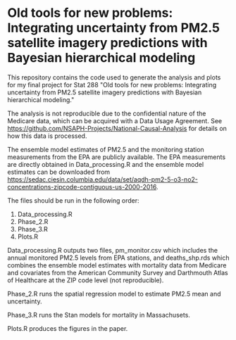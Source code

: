 # Old tools for new problems: Integrating uncertainty from PM2.5 satellite imagery predictions with Bayesian hierarchical modeling
This repository contains the code used to generate the analysis and plots for my final project for Stat 288 "Old tools for new problems: Integrating uncertainty from PM2.5 satellite imagery predictions with Bayesian hierarchical modeling."

The analysis is not reproducible due to the confidential nature of the Medicare data, which can be acquired with a Data Usage Agreement. See https://github.com/NSAPH-Projects/National-Causal-Analysis for details on how this data is processed.

The ensemble model estimates of PM2.5 and the monitoring station measurements from the EPA are publicly available. The EPA measurements are directly obtained in Data_processing.R and the ensemble model estimates can be downloaded from https://sedac.ciesin.columbia.edu/data/set/aqdh-pm2-5-o3-no2-concentrations-zipcode-contiguous-us-2000-2016.

The files should be run in the following order:
1) Data_processing.R
2) Phase_2.R
3) Phase_3.R
4) Plots.R

Data_processing.R outputs two files, pm_monitor.csv which includes the annual monitored PM2.5 levels from EPA stations, and deaths_shp.rds which combines the ensemble model estimates with mortality data from Medicare and covariates from the American Community Survey and Darthmouth Atlas of Healthcare at the ZIP code level (not reproducible).

Phase_2.R runs the spatial regression model to estimate PM2.5 mean and uncertainty.

Phase_3.R runs the Stan models for mortality in Massachusets. 

Plots.R produces the figures in the paper.